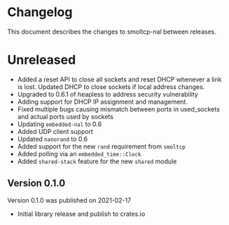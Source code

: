 # Changelog

This document describes the changes to smoltcp-nal between releases.

# Unreleased
* Added a reset API to close all sockets and reset DHCP whenever a link is lost. Updated DHCP to
  close sockets if local address changes.
* Upgraded to 0.6.1 of heapless to address security vulnerability
* Adding support for DHCP IP assignment and management.
* Fixed multiple bugs causing mismatch between ports in used_sockets and actual ports used by
  sockets
* Updating `embedded-nal` to 0.6
* Added UDP client support
* Updated `nanorand` to 0.6
* Added support for the new `rand` requirement from `smoltcp`
* Added polling via an `embedded_time::Clock`
* Added `shared-stack` feature for the new `shared` module

## Version 0.1.0
Version 0.1.0 was published on 2021-02-17

* Initial library release and publish to crates.io
